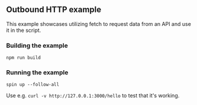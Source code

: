 ## Outbound HTTP example

This example showcases utilizing fetch to request data from an API and use it in the script.

### Building the example

```
npm run build
```
### Running the example

```
spin up --follow-all
```

Use e.g. `curl -v http://127.0.0.1:3000/hello` to test that it's working.